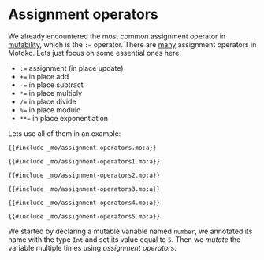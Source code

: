 # Assignment operators

We already encountered the most common assignment operator in [mutability](/common-programming-concepts/mutability.html), which is the `:=` operator. There are [many](https://internetcomputer.org/docs/current/developer-docs/build/cdks/motoko-dfinity/language-manual#assignment-operators) assignment operators in Motoko. Lets just focus on some essential ones here:

- `:=` assignment (in place update)
- `+=` in place add
- `-=` in place subtract
- `*=` in place multiply
- `/=` in place divide
- `%=` in place modulo
- `**=` in place exponentiation

Lets use all of them in an example:

```motoko, run
{{#include _mo/assignment-operators.mo:a}}
```

```motoko, run
{{#include _mo/assignment-operators1.mo:a}}
```

```motoko, run
{{#include _mo/assignment-operators2.mo:a}}
```

```motoko, run
{{#include _mo/assignment-operators3.mo:a}}
```

```motoko, run
{{#include _mo/assignment-operators4.mo:a}}
```

```motoko, run
{{#include _mo/assignment-operators5.mo:a}}
```

We started by declaring a mutable variable named `number`, we annotated its name with the type `Int` and set its value equal to `5`. Then we _mutate_ the variable multiple times using _assignment operators_.
